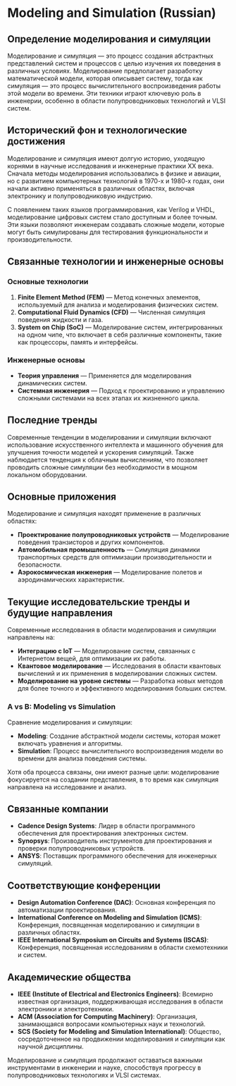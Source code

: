 # Modeling and Simulation (Russian)

## Определение моделирования и симуляции

Моделирование и симуляция — это процесс создания абстрактных представлений систем и процессов с целью изучения их поведения в различных условиях. Моделирование предполагает разработку математической модели, которая описывает систему, тогда как симуляция — это процесс вычислительного воспроизведения работы этой модели во времени. Эти техники играют ключевую роль в инженерии, особенно в области полупроводниковых технологий и VLSI систем.

## Исторический фон и технологические достижения

Моделирование и симуляция имеют долгую историю, уходящую корнями в научные исследования и инженерные практики XX века. Сначала методы моделирования использовались в физике и авиации, но с развитием компьютерных технологий в 1970-х и 1980-х годах, они начали активно применяться в различных областях, включая электронику и полупроводниковую индустрию.

С появлением таких языков программирования, как Verilog и VHDL, моделирование цифровых систем стало доступным и более точным. Эти языки позволяют инженерам создавать сложные модели, которые могут быть симулированы для тестирования функциональности и производительности.

## Связанные технологии и инженерные основы

### Основные технологии

1. **Finite Element Method (FEM)** — Метод конечных элементов, используемый для анализа и моделирования физических систем.
2. **Computational Fluid Dynamics (CFD)** — Численная симуляция поведения жидкости и газа.
3. **System on Chip (SoC)** — Моделирование систем, интегрированных на одном чипе, что включает в себя различные компоненты, такие как процессоры, память и интерфейсы.

### Инженерные основы

- **Теория управления** — Применяется для моделирования динамических систем.
- **Системная инженерия** — Подход к проектированию и управлению сложными системами на всех этапах их жизненного цикла.

## Последние тренды

Современные тенденции в моделировании и симуляции включают использование искусственного интеллекта и машинного обучения для улучшения точности моделей и ускорения симуляций. Также наблюдается тенденция к облачным вычислениям, что позволяет проводить сложные симуляции без необходимости в мощном локальном оборудовании.

## Основные приложения

Моделирование и симуляция находят применение в различных областях:

- **Проектирование полупроводниковых устройств** — Моделирование поведения транзисторов и других компонентов.
- **Автомобильная промышленность** — Симуляция динамики транспортных средств для оптимизации производительности и безопасности.
- **Аэрокосмическая инженерия** — Моделирование полетов и аэродинамических характеристик.

## Текущие исследовательские тренды и будущие направления

Современные исследования в области моделирования и симуляции направлены на:

- **Интеграцию с IoT** — Моделирование систем, связанных с Интернетом вещей, для оптимизации их работы.
- **Квантовое моделирование** — Исследования в области квантовых вычислений и их применения в моделировании сложных систем.
- **Моделирование на уровне системы** — Разработка новых методов для более точного и эффективного моделирования больших систем.

### A vs B: Modeling vs Simulation

Сравнение моделирования и симуляции:

- **Modeling**: Создание абстрактной модели системы, которая может включать уравнения и алгоритмы.
- **Simulation**: Процесс вычислительного воспроизведения модели во времени для анализа поведения системы.

Хотя оба процесса связаны, они имеют разные цели: моделирование фокусируется на создании представления, в то время как симуляция направлена на исследование и анализ.

## Связанные компании

- **Cadence Design Systems**: Лидер в области программного обеспечения для проектирования электронных систем.
- **Synopsys**: Производитель инструментов для проектирования и проверки полупроводниковых устройств.
- **ANSYS**: Поставщик программного обеспечения для инженерных симуляций.

## Соответствующие конференции

- **Design Automation Conference (DAC)**: Основная конференция по автоматизации проектирования.
- **International Conference on Modeling and Simulation (ICMS)**: Конференция, посвященная моделированию и симуляции в различных областях.
- **IEEE International Symposium on Circuits and Systems (ISCAS)**: Конференция, посвященная исследованиям в области схемотехники и систем.

## Академические общества

- **IEEE (Institute of Electrical and Electronics Engineers)**: Всемирно известная организация, поддерживающая исследования в области электроники и электротехники.
- **ACM (Association for Computing Machinery)**: Организация, занимающаяся вопросами компьютерных наук и технологий.
- **SCS (Society for Modeling and Simulation International)**: Общество, сосредоточенное на продвижении моделирования и симуляции как научной дисциплины.

Моделирование и симуляция продолжают оставаться важными инструментами в инженерии и науке, способствуя прогрессу в полупроводниковых технологиях и VLSI системах.